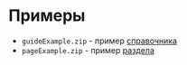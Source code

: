 # Примеры
- `guideExample.zip` - пример [справочника](https://lemurro.github.io/docs/v2.0/Primery/Spravocnik.html)
- `pageExample.zip` - пример [раздела](https://lemurro.github.io/docs/v2.0/Primery/Razdel.html)